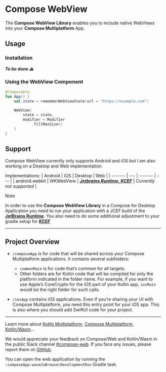 # Compose WebView

The **Compose WebView Library** enables you to include native WebViews into your **Compose Multiplatform** App.

## Usage

### Installation

***To be done ⚠️***

### Using the WebView Component

```kotlin
@Composable
fun App() {
    val state = rememberWebViewState(url = "https://example.com")
  
    WebView(
        state = state,
        modifier = Modifier
            .fillMaxSize()
    )
}
```

## Support

Compose WebView currently only supports Android and iOS but I am also working on a Desktop and Web implementation.

Implementations:
| Android | iOS | Desktop | Web |
| ------- | --- | ------- | --- |
| android.webkit | WKWebView | [***Jetbrains Runtime, KCEF***](https://github.com/JetBrains/JetBrainsRuntime?tab=readme-ov-file#why-use-jetbrains-runtime) | *Currently not supported* |

> [!NOTE]
> In order to use the **Compose WebView Library** in a Compose for Desktop Application you need to run your application with a JCEF build of the [**JetBrains Runtime**](https://github.com/JetBrains/JetBrainsRuntime). You also need to do some additional adjustment to your gradle setup for [***KCEF***](https://github.com/DatL4g/KCEF/blob/master/COMPOSE.md#flags) 

---

## Project Overview

* `/composeApp` is for code that will be shared across your Compose Multiplatform applications.
  It contains several subfolders:
  - `commonMain` is for code that’s common for all targets.
  - Other folders are for Kotlin code that will be compiled for only the platform indicated in the folder name.
    For example, if you want to use Apple’s CoreCrypto for the iOS part of your Kotlin app,
    `iosMain` would be the right folder for such calls.

* `/iosApp` contains iOS applications. Even if you’re sharing your UI with Compose Multiplatform, 
  you need this entry point for your iOS app. This is also where you should add SwiftUI code for your project.

---

Learn more about [Kotlin Multiplatform](https://www.jetbrains.com/help/kotlin-multiplatform-dev/get-started.html),
[Compose Multiplatform](https://github.com/JetBrains/compose-multiplatform/#compose-multiplatform),
[Kotlin/Wasm](https://kotl.in/wasm/)…

We would appreciate your feedback on Compose/Web and Kotlin/Wasm in the public Slack channel [#compose-web](https://slack-chats.kotlinlang.org/c/compose-web).
If you face any issues, please report them on [GitHub](https://github.com/JetBrains/compose-multiplatform/issues).

You can open the web application by running the `:composeApp:wasmJsBrowserDevelopmentRun` Gradle task.
